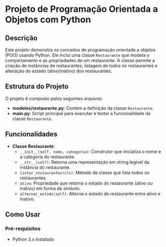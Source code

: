# Projeto de Programação Orientada a Objetos com Python

## Descrição

Este projeto demonstra os conceitos de programação orientada a objetos (POO) usando Python. Ele inclui uma classe `Restaurante` que modela o comportamento e as propriedades de um restaurante. A classe permite a criação de instâncias de restaurantes, listagem de todos os restaurantes e alteração do estado (ativo/inativo) dos restaurantes.

## Estrutura do Projeto

O projeto é composto pelos seguintes arquivos:

- **modelos/restaurante.py**: Contém a definição da classe `Restaurante`.
- **main.py**: Script principal para executar e testar a funcionalidade da classe `Restaurante`.

## Funcionalidades

- **Classe Restaurante**:
  - `__init__(self, nome, categoria)`: Construtor que inicializa o nome e a categoria do restaurante.
  - `__str__(self)`: Retorna uma representação em string legível da instância do restaurante.
  - `listar_restaurantes(cls)`: Método de classe que lista todos os restaurantes.
  - `ativo`: Propriedade que retorna o estado do restaurante (ativo ou inativo) em forma de símbolo.
  - `alternar_estado(self)`: Alterna o estado do restaurante entre ativo e inativo.

## Como Usar

### Pré-requisitos

- Python 3.x instalado

